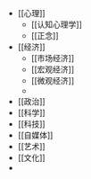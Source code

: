 - [[心理]]
	- [[认知心理学]]
	- [[正念]]
- [[经济]]
	- [[市场经济]]
	- [[宏观经济]]
	- [[微观经济]]
	-
- [[政治]]
- [[科学]]
- [[科技]]
- [[自媒体]]
- [[艺术]]
- [[文化]]
-